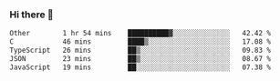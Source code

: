 ### Hi there 👋

<!--
**WShiBin/WShiBin** is a ✨ _special_ ✨ repository because its `README.md` (this file) appears on your GitHub profile.

Here are some ideas to get you started:

- 🔭 I’m currently working on ...
- 🌱 I’m currently learning ...
- 👯 I’m looking to collaborate on ...
- 🤔 I’m looking for help with ...
- 💬 Ask me about ...
- 📫 How to reach me: ...
- 😄 Pronouns: ...
- ⚡ Fun fact: ...
-->

<!--START_SECTION:waka-->

```txt
Other        1 hr 54 mins    ██████████▓░░░░░░░░░░░░░░   42.42 %
C            46 mins         ████▒░░░░░░░░░░░░░░░░░░░░   17.08 %
TypeScript   26 mins         ██▒░░░░░░░░░░░░░░░░░░░░░░   09.83 %
JSON         23 mins         ██▒░░░░░░░░░░░░░░░░░░░░░░   08.67 %
JavaScript   19 mins         ██░░░░░░░░░░░░░░░░░░░░░░░   07.38 %
```

<!--END_SECTION:waka-->
